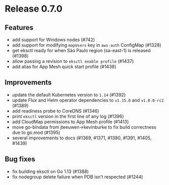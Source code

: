 # Release 0.7.0

## Features

- add support for Windows nodes (#742)
- add support for modifying `mapUsers` key in `aws-auth` ConfigMap (#1328)
- get eksctl ready for when São Paulo region (sa-east-1) is released (#1398)
- allow passing a revision to `eksctl enable profile` (#1437)
- add alias for App Mesh quick start profile (#1438)

## Improvements

- update the default Kubernetes version to `1.14` (#1392)
- update Flux and Helm operator dependencies to `v1.15.0` and `v1.0.0-rc2` (#1389)
- add readiness probe to CoreDNS (#1346)
- print `eksctl` version in the first line of any log (#1396)
- add CloudMap permissions to App Mesh profile (#1413)
- move go-bindata from jteeuwen->kevinburke to fix build correctness due to go.mod (#1395)
- several improvements to docs (#1369, #1371, #1380, #1391, #1405, #1439)

## Bug fixes

- fix building eksctl on Go 1.13 (#1388)
- fix nodegroup delete failure when PDB isn't respected (#1244)

